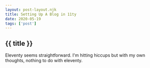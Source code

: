 ```yaml
---
layout: post-layout.njk
title: Setting Up A Blog in 11ty
date: 2020-05-19
tags: ['post']
---
```


## {{ title }}

Eleventy seems straightforward.
I'm hitting hiccups but with my own thoughts, nothing to do with eleventy.